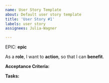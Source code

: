 ```yaml
---
name: User Story Template
about: Default user story template
title: 'User Story #1'
labels: user story
assignees: Julia-Wagner

---
```


EPIC: **epic**

As a **role**, I want to **action**, so that I can **benefit**.

**Acceptance Criteria:**

**Tasks:**
